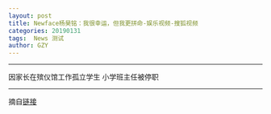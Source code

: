 ```yaml
---
layout: post
title: Newface杨昊铭：我很幸运，但我更拼命-娱乐视频-搜狐视频
categories: 20190131
tags:  News 测试
author: GZY
---
```


*****

因家长在殡仪馆工作孤立学生 小学班主任被停职

*****

摘自[链接](https://tv.sohu.com/v/dXMvMzEyODEzNDk4LzExODc5MjUzNC5zaHRtbA==.html)